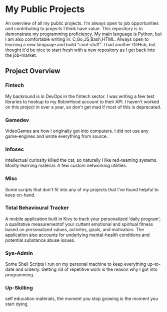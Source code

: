# My Public Projects

An overview of all my public projects. I'm always open to job opportunities and contributing to projects I think have value. 
This repository is to demonstrate my programming proficiency. My main language is Python, but I am also comfortable writing in: 
C,Go,JS,Bash,HTML. Always open to learning a new language and build "cool-stuff". I had another GitHub, but thought it'd be nice to start fresh with a 
new repository as I get back into the job-market. 

## Project Overview

### Fintech
My backround is in DevOps in the fintech sector. I was writing a few test libraries to hookup to my RobinHood account to their API. 
I haven't worked on this project in over a year, so don't get mad if most of this is deprecated. 

### Gamedev
VideoGames are how I originally got into computers. I did not use any game-engines and wrote everything from source. 

### Infosec
Intellectual curiosity killed the cat, so naturally I like red-teaming systems. Mostly learning material. A few custom networking utilities. 

### Misc
Some scripts that don't fit into any of my projects that I've found helpful to keep on-hand.

### Total Behavioural Tracker
A mobile application built in Kivy to track your personalized 'daily program', a qualitative measurementof your cuttent emotional and spiritual fitness based on personalized values, activites, goals, and motivators. The application also accounts for underlying mental-health conditions and potential substance abuse issues.  

### Sys-Admin
Some Shell Scripts I run on my personal machine to keep everything up-to-date and orderly. Getting rid of repetitive work is the reason why I got into programming. 

### Up-Skilling
self education materials, the moment you stop growing is the moment you start dying.  






